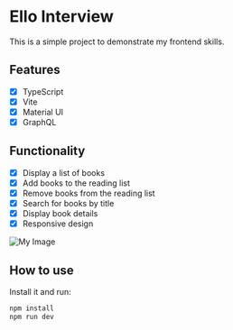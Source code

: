 # Ello Interview
This is a simple project to demonstrate my frontend skills. 

## Features
- [x] TypeScript
- [x] Vite
- [x] Material UI
- [x] GraphQL

## Functionality
- [x] Display a list of books
- [x] Add books to the reading list
- [x] Remove books from the reading list
- [x] Search for books by title
- [x] Display book details
- [x] Responsive design

![My Image](public/assets/ello-books.png)


## How to use

Install it and run:

```bash
npm install
npm run dev
```
